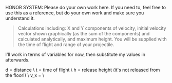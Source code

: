 HONOR SYSTEM: Please do your own work here. If you need to, feel free to use this as a reference, but do your own work and make sure you understand it. 

> Calculations including: X and Y components of velocity, initial velocity vector shown graphically (as the sum of the components) and calculated analytically, and maximum height. You will be supplied with the time of flight and range of your projectile.

I'll work in terms of variables for now, then substitute my values in afterwards. 

d = distance \\
t = time of flight \\
h = release height (it's not released from the floor!) \\
v_x = \\
